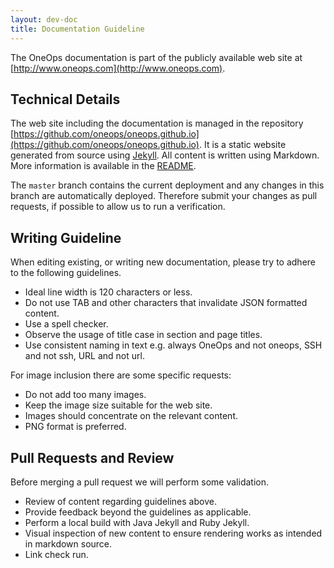```yaml
---
layout: dev-doc
title: Documentation Guideline
---
```


The OneOps documentation is part of the publicly available web site at [http://www.oneops.com](http://www.oneops.com). 

## Technical Details

The web site including the documentation is managed in the repository 
[https://github.com/oneops/oneops.github.io](https://github.com/oneops/oneops.github.io). It is a static website 
generated from source using [Jekyll](https://jekyllrb.com/). All content is written using Markdown. More information 
is available in the [README](https://github.com/oneops/oneops.github.io/blob/master/README.md).

The `master` branch contains the current deployment and any changes in this branch are automatically deployed. Therefore
submit your changes as pull requests, if possible to allow us to run a verification.

## Writing Guideline

When editing existing, or writing new documentation, please try to adhere to the following guidelines.

- Ideal line width is 120 characters or less.
- Do not use TAB and other characters that invalidate JSON formatted content.
- Use a spell checker.
- Observe the usage of title case in section and page titles.
- Use consistent naming in text e.g. always OneOps and not oneops, SSH and not ssh, URL and not url.

For image inclusion there are some specific requests:

- Do not add too many images.
- Keep the image size suitable for the web site.
- Images should concentrate on the relevant content.
- PNG format is preferred.

## Pull Requests and Review

Before merging a pull request we will perform some validation.

- Review of content regarding guidelines above.
- Provide feedback beyond the guidelines as applicable.
- Perform a local build with Java Jekyll and Ruby Jekyll.
- Visual inspection of new content to ensure rendering works as intended in markdown source.
- Link check run.
